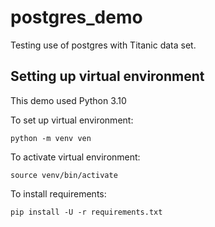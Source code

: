 # postgres_demo

Testing use of postgres with Titanic data set.

## Setting up virtual environment

This demo used Python 3.10

To set up virtual environment:

`python -m venv ven`

To activate virtual environment:

`source venv/bin/activate`

To install requirements:

`pip install -U -r requirements.txt`
